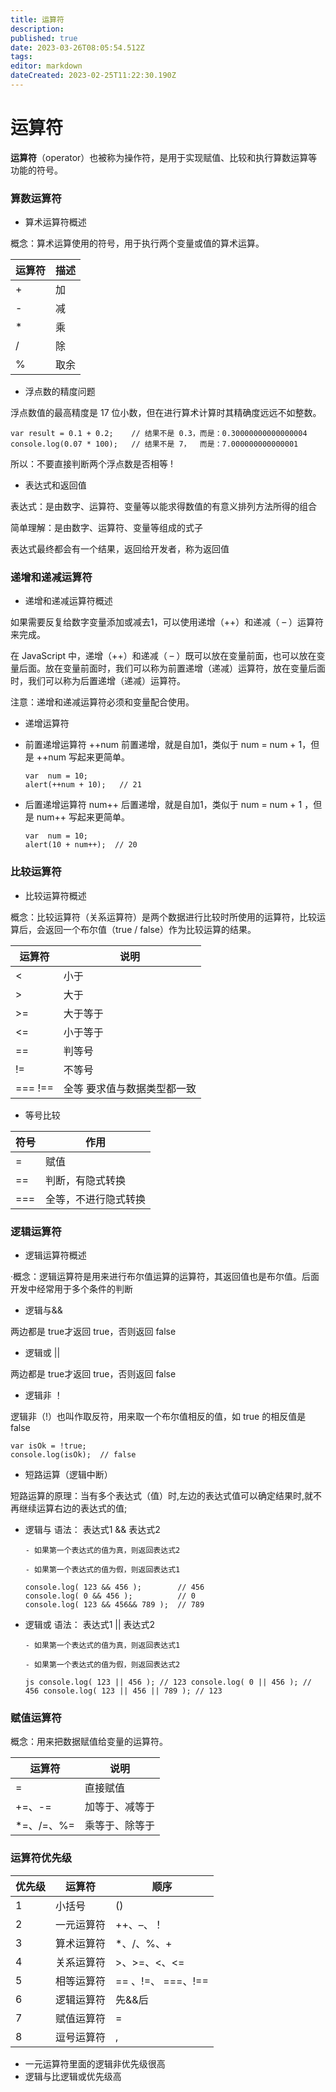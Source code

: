 ```yaml
---
title: 运算符
description: 
published: true
date: 2023-03-26T08:05:54.512Z
tags: 
editor: markdown
dateCreated: 2023-02-25T11:22:30.190Z
---
```


# 运算符

**运算符**（operator）也被称为操作符，是用于实现赋值、比较和执行算数运算等功能的符号。

### 算数运算符

* 算术运算符概述

概念：算术运算使用的符号，用于执行两个变量或值的算术运算。

| 运算符 | 描述 |
| -------- | ------ |
| +      | 加   |
| -      | 减   |
| *      | 乘   |
| /      | 除   |
| %      | 取余 |

* 浮点数的精度问题

浮点数值的最高精度是 17 位小数，但在进行算术计算时其精确度远远不如整数。

```
var result = 0.1 + 0.2;    // 结果不是 0.3，而是：0.30000000000000004
console.log(0.07 * 100);   // 结果不是 7，  而是：7.000000000000001
```

所以：不要直接判断两个浮点数是否相等 !

* 表达式和返回值

表达式：是由数字、运算符、变量等以能求得数值的有意义排列方法所得的组合

简单理解：是由数字、运算符、变量等组成的式子

表达式最终都会有一个结果，返回给开发者，称为返回值

### 递增和递减运算符

* 递增和递减运算符概述

如果需要反复给数字变量添加或减去1，可以使用递增（++）和递减（ – ）运算符来完成。

在 JavaScript 中，递增（++）和递减（ – ）既可以放在变量前面，也可以放在变量后面。放在变量前面时，我们可以称为前置递增（递减）运算符，放在变量后面时，我们可以称为后置递增（递减）运算符。

注意：递增和递减运算符必须和变量配合使用。

* 递增运算符
* 前置递增运算符 ++num 前置递增，就是自加1，类似于 num = num + 1，但是 ++num 写起来更简单。

  ```
  var  num = 10;
  alert(++num + 10);   // 21
  ```
* 后置递增运算符 num++ 后置递增，就是自加1，类似于 num = num + 1 ，但是 num++ 写起来更简单。

  ```
  var  num = 10;
  alert(10 + num++);  // 20
  ```

### 比较运算符

* 比较运算符概述

概念：比较运算符（关系运算符）是两个数据进行比较时所使用的运算符，比较运算后，会返回一个布尔值（true / false）作为比较运算的结果。

| 运算符  | 说明                        |
| --------- | ----------------------------- |
| <       | 小于                        |
| >       | 大于                        |
| >=      | 大于等于                    |
| <=      | 小于等于                    |
| ==      | 判等号                      |
| !=      | 不等号                      |
| === !== | 全等 要求值与数据类型都一致 |

* 等号比较

| 符号 | 作用                 |
| ------ | ---------------------- |
| =    | 赋值                 |
| ==   | 判断，有隐式转换     |
| ===  | 全等，不进行隐式转换 |

### 逻辑运算符

* 逻辑运算符概述

·概念：逻辑运算符是用来进行布尔值运算的运算符，其返回值也是布尔值。后面开发中经常用于多个条件的判断

* 逻辑与&&

两边都是 true才返回 true，否则返回 false

* 逻辑或 ||

两边都是 true才返回 true，否则返回 false

* 逻辑非 ！

逻辑非（!）也叫作取反符，用来取一个布尔值相反的值，如 true 的相反值是 false

```
var isOk = !true;
console.log(isOk);  // false
```

* 短路运算（逻辑中断）

短路运算的原理：当有多个表达式（值）时,左边的表达式值可以确定结果时,就不再继续运算右边的表达式的值;

* 逻辑与 语法： 表达式1 && 表达式2

  ```
  - 如果第一个表达式的值为真，则返回表达式2

  - 如果第一个表达式的值为假，则返回表达式1
  ```

  ```
  console.log( 123 && 456 );        // 456
  console.log( 0 && 456 );          // 0
  console.log( 123 && 456&& 789 );  // 789
  ```
* 逻辑或 语法： 表达式1 || 表达式2

  ```
  - 如果第一个表达式的值为真，则返回表达式1

  - 如果第一个表达式的值为假，则返回表达式2
  ```

  `js console.log( 123 || 456 ); // 123 console.log( 0 || 456 ); // 456 console.log( 123 || 456 || 789 ); // 123`

### 赋值运算符

概念：用来把数据赋值给变量的运算符。

| 运算符     | 说明           |
| ------------ | ---------------- |
| =          | 直接赋值       |
| +=、-=     | 加等于、减等于 |
| *=、/=、%= | 乘等于、除等于 |

### 运算符优先级

| 优先级 | 运算符     | 顺序               |
| -------- | ------------ | -------------------- |
| 1      | 小括号     | ()                 |
| 2      | 一元运算符 | ++、–、！         |
| 3      | 算术运算符 | *、/、%、+         |
| 4      | 关系运算符 | >、>=、<、<=       |
| 5      | 相等运算符 | == 、!=、 ===、!== |
| 6      | 逻辑运算符 | 先&&后             |
| 7      | 赋值运算符 | =                  |
| 8      | 逗号运算符 | ,                  |

* 一元运算符里面的逻辑非优先级很高
* 逻辑与比逻辑或优先级高

‍